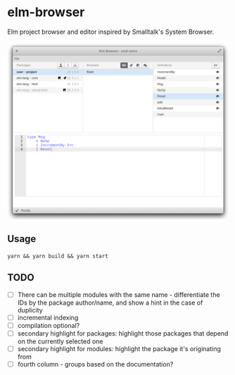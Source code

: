 # elm-browser

Elm project browser and editor inspired by Smalltalk's System Browser.

<img alt="App Screenshot" src="https://github.com/Janiczek/elm-browser/raw/master/resources/readme/app.png" width="640">

## Usage

```
yarn && yarn build && yarn start
```

## TODO

- [ ] There can be multiple modules with the same name - differentiate the IDs by the package author/name, and show a hint in the case of duplicity
- [ ] incremental indexing
- [ ] compilation optional?
- [ ] secondary highlight for packages: highlight those packages that depend on the currently selected one
- [ ] secondary highlight for modules: highlight the package it's originating from
- [ ] fourth column - groups based on the documentation?
